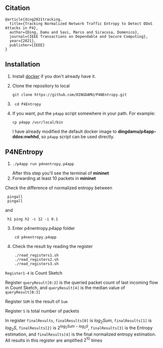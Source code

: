 Citation
--------
```
@article{ding2021tracking,
  title={Tracking Normalized Network Traffic Entropy to Detect DDoS Attacks in P4},
  author={Ding, Damu and Savi, Marco and Siracusa, Domenico},
  journal={IEEE Transactions on Dependable and Secure Computing},
  year={2021},
  publisher={IEEE}
}
```

Installation
------------

1. Install [docker](https://docs.docker.com/engine/installation/) if you don't
   already have it.

2. Clone the repository to local 

    ```
    git clone https://github.com/DINGDAMU/P4NEntropy.git    
    ```

3. ```
    cd P4Entropy
   ```

4. If you want, put the `p4app` script somewhere in your path. For example:

    ```
    cp p4app /usr/local/bin
    ```
    I have already modified the default docker image to **dingdamu/p4app-ddos:nwhhd**, so `p4app` script can be used directly.

P4NEntropy
--------------

1.  ```
    ./p4app run p4nentropy.p4app 
    ```
    After this step you'll see the terminal of **mininet**
2. Forwarding at least 10 packets in **mininet**

Check the difference of normalized entropy between
   ```
    pingall
    pingall
   ```
and 
   ```
    h1 ping h2 -c 12 -i 0.1
   ```



3. Enter p4nentropy.p4app folder
   ```
    cd p4nentropy.p4app 
   ```
4. Check the result by reading the register
   ```
    ./read_registers1.sh
    ./read_registers2.sh
    ./read_registers3.sh
   ```
 
 `Register1-4` is Count Sketch

 Register `queryResult[0:3]` is the queried packet count of last incoming flow in Count Sketch, and `queryResult[4]` is the median value of  `queryResult[0:3]`

 Register `SUM` is the result of `Sum`

 Register `S` is total number of packets

 In register `finalResults`, `finalResults[0]` is $log_2{Sum}$, `finalResults[1]` is $log_2{S}$, `finalResults[2]` is $2^{log_2{Sum}-log_2{S}}$,  `finalResults[3]` is the Entropy estimation, and `finalResults[4]` is the final normalized entropy estimation. All results in this register are  amplified $2^{10}$ times 


